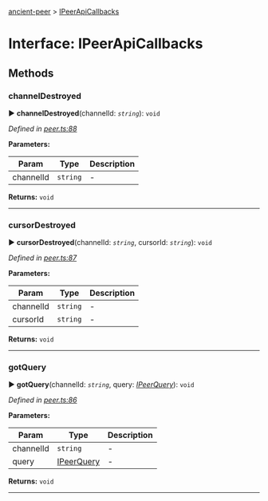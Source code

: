 [ancient-peer](../README.md) > [IPeerApiCallbacks](../interfaces/ipeerapicallbacks.md)



# Interface: IPeerApiCallbacks


## Methods
<a id="channeldestroyed"></a>

###  channelDestroyed

► **channelDestroyed**(channelId: *`string`*): `void`



*Defined in [peer.ts:88](https://github.com/AncientSouls/Peer/blob/f63ae3f/src/lib/peer.ts#L88)*



**Parameters:**

| Param | Type | Description |
| ------ | ------ | ------ |
| channelId | `string`   |  - |





**Returns:** `void`





___

<a id="cursordestroyed"></a>

###  cursorDestroyed

► **cursorDestroyed**(channelId: *`string`*, cursorId: *`string`*): `void`



*Defined in [peer.ts:87](https://github.com/AncientSouls/Peer/blob/f63ae3f/src/lib/peer.ts#L87)*



**Parameters:**

| Param | Type | Description |
| ------ | ------ | ------ |
| channelId | `string`   |  - |
| cursorId | `string`   |  - |





**Returns:** `void`





___

<a id="gotquery"></a>

###  gotQuery

► **gotQuery**(channelId: *`string`*, query: *[IPeerQuery](ipeerquery.md)*): `void`



*Defined in [peer.ts:86](https://github.com/AncientSouls/Peer/blob/f63ae3f/src/lib/peer.ts#L86)*



**Parameters:**

| Param | Type | Description |
| ------ | ------ | ------ |
| channelId | `string`   |  - |
| query | [IPeerQuery](ipeerquery.md)   |  - |





**Returns:** `void`





___


